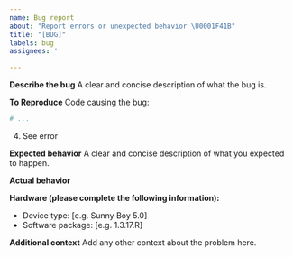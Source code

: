 ```yaml
---
name: Bug report
about: "Report errors or unexpected behavior \U0001F41B"
title: "[BUG]"
labels: bug
assignees: ''

---
```


**Describe the bug**
A clear and concise description of what the bug is.

**To Reproduce**
Code causing the bug:
```py
# ...
```
4. See error

**Expected behavior**
A clear and concise description of what you expected to happen.

**Actual behavior**

**Hardware (please complete the following information):**
 - Device type: [e.g. Sunny Boy 5.0]
 - Software package: [e.g. 1.3.17.R]

**Additional context**
Add any other context about the problem here.
